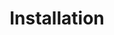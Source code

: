 ---
# chapter headline title
title: Installation
# chapter url slug
slug: installation
# position, used for sorting the chapters
position: 3	

---